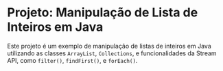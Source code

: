 # Projeto: Manipulação de Lista de Inteiros em Java

Este projeto é um exemplo de manipulação de listas de inteiros em Java utilizando as classes `ArrayList`, `Collections`, e funcionalidades da Stream API, como `filter()`, `findFirst()`, e `forEach()`.
